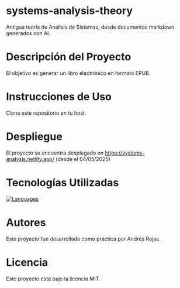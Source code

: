 # systems-analysis-theory
Antigua teoría de Análisis de Sistemas, desde documentos markdown generados con AI.

# Descripción del Proyecto
El objetivo es generar un libro electrónico en formato EPUB.

# Instrucciones de Uso
Clona este repositorio en tu host.

# Despliegue
El proyecto se encuentra desplegado en https://systems-analysis.netlify.app/ (desde el 04/05/2025)

# Tecnologías Utilizadas
[![Languages](https://skillicons.dev/icons?i=html,css)](https://skillicons.dev)

# Autores
Este proyecto fue desarrollado como práctica por Andrés Rojas.

# Licencia
Este proyecto está bajo la licencia MIT.


